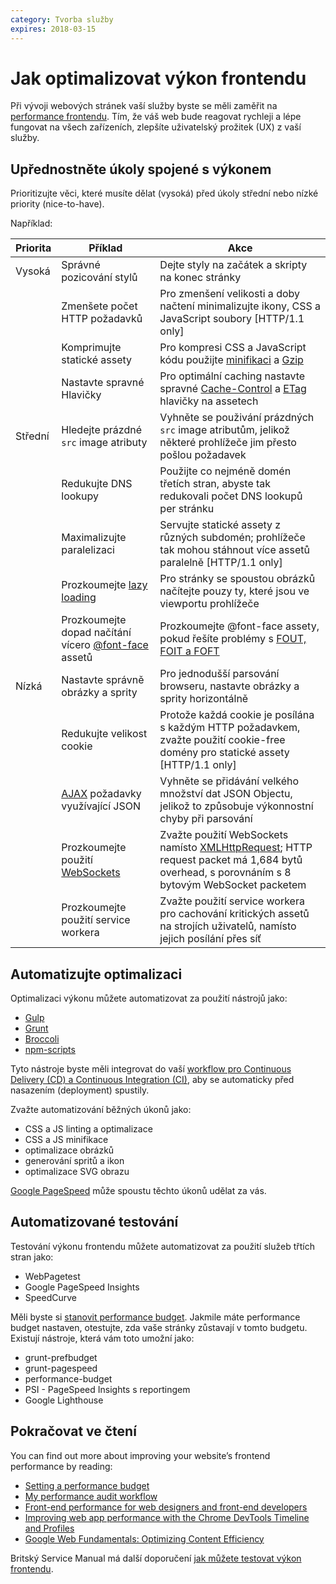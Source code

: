 ```yaml
---
category: Tvorba služby
expires: 2018-03-15
---
```


# Jak optimalizovat výkon frontendu

Při vývoji webových stránek vaší služby byste se měli zaměřit na [performance frontendu][]. Tím, že váš web bude reagovat rychleji a lépe fungovat na všech zařízeních, zlepšíte uživatelský prožitek (UX) z vaší služby.

## Upřednostněte úkoly spojené s výkonem

Prioritizujte věci, které musíte dělat (vysoká) před úkoly střední nebo nízké priority (nice-to-have).

Například:

|Priorita|Příklad|Akce
|---|---|---|
|Vysoká|Správné pozicování stylů|Dejte styly na začátek a skripty na konec stránky|
||Zmenšete počet HTTP požadavků|Pro zmenšení velikosti a doby načtení minimalizujte ikony, CSS a JavaScript soubory [HTTP/1.1 only]|
||Komprimujte statické assety|Pro kompresi CSS a JavaScript kódu použijte [minifikaci][] a [Gzip][]|
||Nastavte spravné Hlavičky|Pro optimální caching nastavte spravné [Cache-Control][] a [ETag][] hlavičky na assetech|
|Střední|Hledejte prázdné `src` image atributy|Vyhněte se použivání prázdných `src` image atributům, jelikož některé prohlížeče jim přesto pošlou požadavek|
||Redukujte DNS lookupy|Použijte co nejméně domén třetích stran, abyste tak redukovali počet DNS lookupů per stránku|
||Maximalizujte paralelizaci|Servujte statické assety z různých subdomén; prohlížeče tak mohou stáhnout více assetů paralelně [HTTP/1.1 only]|
||Prozkoumejte [lazy loading][]|Pro stránky se spoustou obrázků načítejte pouzy ty, které jsou ve viewportu prohlížeče|
||Prozkoumejte dopad načítání vícero [@font-face][] assetů|Prozkoumejte @font-face assety, pokud řešíte problémy s [FOUT, FOIT a FOFT][]|
|Nízká|Nastavte správně obrázky a sprity|Pro jednodušší parsování browseru, nastavte obrázky a sprity horizontálně|
||Redukujte velikost cookie|Protože každá cookie je posílána s každým HTTP požadavkem, zvažte použití cookie-free domény pro statické assety [HTTP/1.1 only]|
||[AJAX][] požadavky využívající JSON|Vyhněte se přidávání velkého množství dat JSON Objectu, jelikož to způsobuje výkonnostní chyby při parsování|
||Prozkoumejte použití [WebSockets][]|Zvažte použití WebSockets namísto [XMLHttpRequest][]; HTTP request packet má 1,684 bytů overhead, s porovnáním s 8 bytovým WebSocket packetem|
||Prozkoumejte použití service workera| Zvažte použití service workera pro cachování kritických assetů na strojích uživatelů, namísto jejich posílání přes síť

## Automatizujte optimalizaci

Optimalizaci výkonu můžete automatizovat za použití nástrojů jako:

- [Gulp][]
- [Grunt][]
- [Broccoli][]
- [npm-scripts][]

Tyto nástroje byste měli integrovat do vaší [workflow pro Continuous Delivery (CD) a Continuous Integration (CI)][], aby se automaticky před nasazením (deployment) spustily.

Zvažte automatizování běžných úkonů jako:

- CSS a JS linting a optimalizace
- CSS a JS minifikace
- optimalizace obrázků
- generování spritů a ikon
- optimalizace SVG obrazu

[Google PageSpeed][] může spoustu těchto úkonů udělat za vás.

## Automatizované testování

Testování výkonu frontendu můžete automatizovat za použití služeb třtích stran jako:

- WebPagetest
- Google PageSpeed Insights
- SpeedCurve

Měli byste si [stanovit performance budget][]. Jakmile máte performance budget nastaven, otestujte, zda vaše stránky zůstavají v tomto budgetu. Existují nástroje, která vám toto umožní jako:

- grunt-prefbudget
- grunt-pagespeed
- performance-budget
- PSI - PageSpeed Insights s reportingem
- Google Lighthouse

## Pokračovat ve čtení

You can find out more about improving your website’s frontend performance by reading:

- [Setting a performance budget][]
- [My performance audit workflow][]
- [Front-end performance for web designers and front-end developers][]
- [Improving web app performance with the Chrome DevTools Timeline and Profiles][]
- [Google Web Fundamentals: Optimizing Content Efficiency][]

Britský Service Manual má další doporučení [jak můžete testovat výkon frontendu][].

[performance frontendu]: https://www.gov.uk/service-manual/technology/how-to-test-frontend-performance
[minifikaci]: http://minifycode.com/
[Gzip]: https://developers.google.com/web/fundamentals/performance/optimizing-content-efficiency/optimize-encoding-and-transfer#text_compression_with_gzip
[Cache-Control]: https://developer.mozilla.org/en-US/docs/Web/HTTP/Headers/Cache-Control
[ETag]: https://developer.mozilla.org/en-US/docs/Web/HTTP/Headers/ETag
[lazy loading]: https://developers.google.com/web/fundamentals/performance/lazy-loading-guidance/images-and-video/#what_is_lazy_loading
[@font-face]: https://developer.mozilla.org/en-US/docs/Web/CSS/@font-face
[FOUT, FOIT a FOFT]: https://css-tricks.com/fout-foit-foft/
[AJAX]: https://developer.mozilla.org/en-US/docs/Web/Guide/AJAX/Getting_Started
[WebSockets]: https://developer.mozilla.org/en-US/docs/Web/API/WebSockets_API
[XMLHttpRequest]: https://xhr.spec.whatwg.org/
[Gulp]: https://gulpjs.com/
[Grunt]: https://gruntjs.com/
[Broccoli]: http://broccolijs.com/
[npm-scripts]: https://css-tricks.com/why-npm-scripts/
[workflow pro Continuous Delivery (CD) a Continuous Integration (CI)]: https://www.gov.uk/service-manual/technology/deploying-software-regularly
[Google PageSpeed]: https://developers.google.com/speed/pagespeed/module/
[stanovit performance budget]: https://www.gov.uk/service-manual/technology/how-to-test-frontend-performance#set-a-performance-budget
[Setting a performance budget]: https://timkadlec.com/2013/01/setting-a-performance-budget/
[My performance audit workflow]: https://aerotwist.com/blog/my-performance-audit-workflow/
[Front-end performance for web designers and front-end developers]: https://csswizardry.com/2013/01/front-end-performance-for-web-designers-and-front-end-developers/
[Improving web app performance with the Chrome DevTools Timeline and Profiles]: https://addyosmani.com/blog/performance-optimisation-with-timeline-profiles/
[jak můžete testovat výkon frontendu]: https://www.gov.uk/service-manual/technology/how-to-test-frontend-performance
[Google Web Fundamentals: Optimizing Content Efficiency]: https://developers.google.com/web/fundamentals/performance/optimizing-content-efficiency/